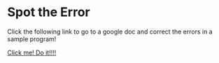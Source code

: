# Spot the Error
Click the following link to go to a google doc and correct the errors in a sample program!

[Click me! Do it!!!!](https://docs.google.com/document/d/1-9jtYBmz8nQtkJBFUNKpHm6t_NTFIZ0fRIFwObZRQKc/edit?usp=sharing)
